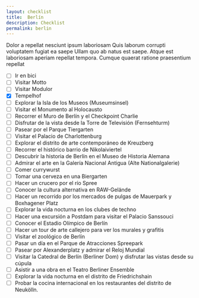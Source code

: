 ```yaml
---
layout: checklist
title:  Berlín
description: Checklist
permalink: berlin
---
```


Dolor a repellat nesciunt ipsum laboriosam Quis laborum corrupti voluptatem fugiat ea saepe Ullam quo ab natus est saepe. Atque est laboriosam aperiam repellat tempora. Cumque quaerat ratione praesentium repellat

- [ ] Ir en bici
- [ ] Visitar Motto
- [ ] Visitar Modulor
- [x] Tempelhof
- [ ] Explorar la Isla de los Museos (Museumsinsel)
- [ ] Visitar el Monumento al Holocausto
- [ ] Recorrer el Muro de Berlín y el Checkpoint Charlie
- [ ] Disfrutar de la vista desde la Torre de Televisión (Fernsehturm)
- [ ] Pasear por el Parque Tiergarten
- [ ] Visitar el Palacio de Charlottenburg
- [ ] Explorar el distrito de arte contemporáneo de Kreuzberg
- [ ] Recorrer el histórico barrio de Nikolaiviertel
- [ ] Descubrir la historia de Berlín en el Museo de Historia Alemana
- [ ] Admirar el arte en la Galería Nacional Antigua (Alte Nationalgalerie)
- [ ] Comer currywurst
- [ ] Tomar una cerveza en una Biergarten
- [ ] Hacer un crucero por el río Spree
- [ ] Conocer la cultura alternativa en RAW-Gelände
- [ ] Hacer un recorrido por los mercados de pulgas de Mauerpark y Boxhagener Platz
- [ ] Explorar la vida nocturna en los clubes de techno
- [ ] Hacer una excursión a Postdam para visitar el Palacio Sanssouci
- [ ] Conocer el Estadio Olímpico de Berlín
- [ ] Hacer un tour de arte callejero para ver los murales y grafitis
- [ ] Visitar el zoológico de Berlín
- [ ] Pasar un día en el Parque de Atracciones Spreepark
- [ ] Pasear por Alexanderplatz y admirar el Reloj Mundial
- [ ] Visitar la Catedral de Berlín (Berliner Dom) y disfrutar las vistas desde su cúpula
- [ ] Asistir a una obra en el Teatro Berliner Ensemble
- [ ] Explorar la vida nocturna en el distrito de Friedrichshain
- [ ] Probar la cocina internacional en los restaurantes del distrito de Neukölln.
